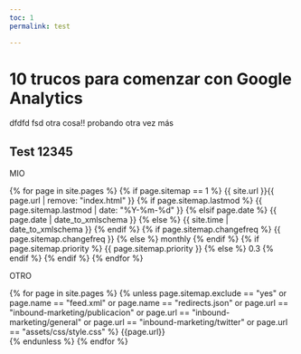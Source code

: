 ```yaml
---
toc: 1
permalink: test

---
```


# 10 trucos para comenzar con Google Analytics

dfdfd fsd otra cosa!! probando otra vez más

## Test  12345

MIO

{% for page in site.pages %}
    {% if page.sitemap == 1 %}
    <url>
      <loc>{{ site.url }}{{ page.url | remove: "index.html" }}</loc>
      {% if page.sitemap.lastmod %}
        <lastmod>{{ page.sitemap.lastmod | date: "%Y-%m-%d" }}</lastmod>
      {% elsif page.date %}
        <lastmod>{{ page.date | date_to_xmlschema }}</lastmod>
      {% else %}
        <lastmod>{{ site.time | date_to_xmlschema }}</lastmod>
      {% endif %}
      {% if page.sitemap.changefreq %}
        <changefreq>{{ page.sitemap.changefreq }}</changefreq>
      {% else %}
        <changefreq>monthly</changefreq>
      {% endif %}
      {% if page.sitemap.priority %}
        <priority>{{ page.sitemap.priority }}</priority>
      {% else %}
        <priority>0.3</priority>
      {% endif %}
    </url>
	{% endif %}
  {% endfor %}

OTRO

{% for page in site.pages %}
  {% unless page.sitemap.exclude == "yes" or page.name == "feed.xml" or page.name == "redirects.json" or page.url == "inbound-marketing/publicacion" or page.url == "inbound-marketing/general" or page.url == "inbound-marketing/twitter" or page.url == "assets/css/style.css"  %}
    <url>
      <loc>{{page.url}}</loc>     
    </url>
    {% endunless %}
  {% endfor %}
<!--stackedit_data:
eyJoaXN0b3J5IjpbMzY3NTUxOTU3LC02NjY4Njk0MDgsMjA1NT
U1Nzk3NSwtMTM1MjEwNzczNywxNTM2OTUwMTYsLTU1MTMwNjAw
MywtMTY3OTU4NDI0MSwyMjIxODM5NTIsMTA4MjgzNDY3MiwxND
A5NjI0Mzg2LDIxMzk4MjUyMDMsNzQ3MDUyNDkzLC0xNzMwOTU2
NzA2LC0xNzU0OTA3NTgyLDE3MDI2OTgxMTUsMTcwMjY5ODExNS
w4NDI0MTU3MzAsLTE0NDQyNTExNTMsLTI3MjUyNjc1OSw3NTM0
MDYwMTZdfQ==
-->